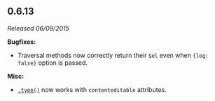## 0.6.13

_Released 06/09/2015_

**Bugfixes:**

- Traversal methods now correctly return their `$el` even when `{log: false}` option is passed.

**Misc:**

- [`.type()`](/api/commands/type) now works with `contenteditable` attributes.
